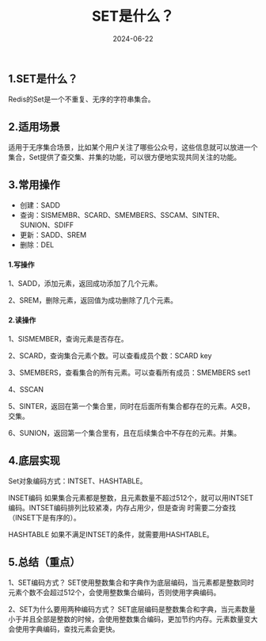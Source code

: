 ﻿---
title: SET是什么？
shortTitle: 3.SET是什么？
category:
  - Redis
tag:
  - Redis
date: 2024-06-22
---

## 1.SET是什么？
Redis的Set是一个不重复、无序的字符串集合。
## 2.适用场景
适用于无序集合场景，比如某个用户关注了哪些公众号，这些信息就可以放进一个集合，Set提供了查交集、并集的功能，可以很方便地实现共同关注的功能。
## 3.常用操作
- 创建：SADD
- 查询：SISMEMBR、SCARD、SMEMBERS、SSCAM、SINTER、SUNION、SDIFF
- 更新：SADD、SREM
- 删除：DEL

#### 1.写操作

1、SADD，添加元素，返回成功添加了几个元素。




2、SREM，删除元素，返回值为成功删除了几个元素。



#### 2.读操作

1、SISMEMBER，查询元素是否存在。

2、SCARD，查询集合元素个数。可以查看成员个数：SCARD key

3、SMEMBERS，查看集合的所有元素。可以查看所有成员：SMEMBERS set1

4、SSCAN

5、SINTER，返回在第一个集合里，同时在后面所有集合都存在的元素。A交B，交集。

6、SUNION，返回第一个集合里有，且在后续集合中不存在的元素。并集。

## 4.底层实现

Set对象编码方式：INTSET、HASHTABLE。

INSET编码
如果集合元素都是整数，且元素数量不超过512个，就可以用INTSET编码。INTSET编码排列比较紧凑，内存占用少，但是查询
时需要二分查找（INSET下是有序的）。



HASHTABLE
如果不满足INTSET的条件，就需要用HASHTABLE。


## 5.总结（重点）

1、SET编码方式？
SET使用整数集合和字典作为底层编码，当元素都是整数同时元素个数不会超过512个，会使用整数集合编码，否则使用字典编码。

2、SET为什么要用两种编码方式？
SET底层编码是整数集合和字典，当元素数量小于并且全部是整数的时候，会使用整数集合编码，更加节约内存。元素数量变大会使用字典编码，查找元素会更快。
